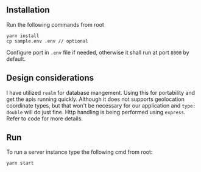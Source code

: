 ## Installation

Run the following commands from root

```
yarn install
cp sample.env .env // optional
```
Configure port in `.env` file if needed, otherwise it shall run at port `8000` by default.

## Design considerations

I have utilized `realm` for database mangement. Using this for portability and get the apis running quickly. Although it does not supports geolocation coordinate types, but that won't be necessary for our application and `type: double` will do just fine. Http handling is being performed using `express`. Refer to code for more details.

## Run

To run a server instance type the following cmd from root:

```
yarn start
```